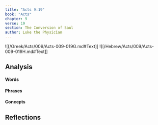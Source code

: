 ```yaml
---
title: "Acts 9:19"
book: "Acts"
chapter: 9
verse: 19
section: The Conversion of Saul
author: Luke the Physician
---
```

![[/Greek/Acts/009/Acts-009-019G.md#Text]]
![[/Hebrew/Acts/009/Acts-009-019H.md#Text]]

## Analysis

#### Words

#### Phrases

#### Concepts

## Reflections

